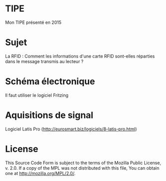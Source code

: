 # TIPE
Mon TIPE présenté en 2015

# Sujet
La RFID :
Comment les informations d'une carte RFID sont-elles réparties dans le message transmis au lecteur ?

# Schéma électronique
Il faut utiliser le logiciel Fritzing

# Aquisitions de signal
Logiciel Latis Pro (http://eurosmart.biz/logiciels/8-latis-pro.html)

# License
This Source Code Form is subject to the terms of the Mozilla Public
License, v. 2.0. If a copy of the MPL was not distributed with this
file, You can obtain one at http://mozilla.org/MPL/2.0/.
